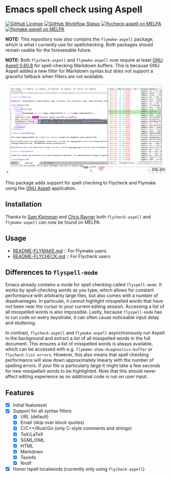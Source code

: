 # Emacs spell check using Aspell

[![GitHub License](https://img.shields.io/github/license/leotaku/flycheck-aspell?logo=none&style=flat)](https://spdx.org/licenses/GPL-3.0-or-later.html)
[![GitHub Workflow Status](https://img.shields.io/github/workflow/status/leotaku/flycheck-aspell/check?logo=none&style=flat)](https://github.com/leotaku/flycheck-aspell/actions)
[![flycheck-aspell on MELPA](https://melpa.org/packages/flycheck-aspell-badge.svg)](https://melpa.org/#/flycheck-aspell)
[![flymake-aspell on MELPA](https://melpa.org/packages/flymake-aspell-badge.svg)](https://melpa.org/#/flymake-aspell)

**NOTE:** This repository now also contains the `flymake-aspell` package, which is what I currently use for spellchecking.
Both packages should remain usable for the foreseeable future.

**NOTE:** Both `flycheck-aspell` and `flymake-aspell` now require at least [GNU Aspell 0.60.8](http://aspell.net/man-html/ChangeLog.html) for spell-checking Markdown buffers.
This is because GNU Aspell added a new filter for Markdown syntax but does not support a graceful fallback when filters are not available.

![flycheck-aspell in action](screenshot.png)

This package adds support for spell checking to Flycheck and Flymake using the [GNU Aspell](http://aspell.net) application.

## Installation

Thanks to [Sam Kleinman](https://github.com/tychoish) and [Chris Rayner](https://github.com/riscy) both `flycheck-aspell` and `flymake-aspell` can now be found on MELPA.

## Usage

+ [README-FLYMAKE.md](./README-FLYMAKE.md) :: For Flymake users
+ [README-FLYCHECK.md](./README-FLYCHECK.md) :: For Flycheck users

## Differences to `flyspell-mode`

Emacs already contains a mode for spell checking called `flyspell-mode`. It works by spell-checking words as you type, which allows for constant performance with arbitrarily large files, but also comes with a number of disadvantages. In particular, it cannot highlight misspelled words that have not been near the cursor in your current editing session. Accessing a list of all misspelled words is also impossible. Lastly, because `flyspell-mode` has to run code on every keystroke, it can often cause noticeable input delay and stuttering.

In contrast, `flycheck-aspell` and `flymake-aspell` asynchronously run Aspell in the background and extract a list of all misspelled words in the full document. This ensures a list of misspelled words is always available, which can be accessed with e.g. `flymake-show-diagnostics-buffer` or `flycheck-list-errors`. However, this also means that spell checking performance will slow down approximately linearly with the number of spelling errors. If your file is particularly large it might take a few seconds for new misspelled words to be highlighted. Note that this should never affect editing experience as no additional code is run on user input.

## Features

- [X] Initial featureset
- [X] Support for all syntax filters
  - [X] URL (default)
  - [X] Email (skip over block quotes)
  + [X] C/C++/Rust/Go (only C-style comments and strings)
  - [X] TeX/LaTeX
  + [X] SGML/XML
  - [X] HTML
  - [X] Markdown
  - [X] Texinfo
  - [X] Nroff
- [X] Honor Ispell localwords (currently only using `flycheck-aspell`)
